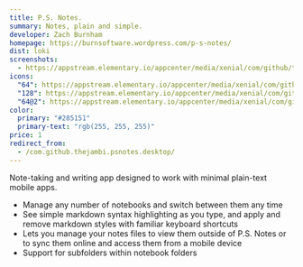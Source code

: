 ```yaml
---
title: P.S. Notes.
summary: Notes, plain and simple.
developer: Zach Burnham
homepage: https://burnsoftware.wordpress.com/p-s-notes/
dist: loki
screenshots:
  - https://appstream.elementary.io/appcenter/media/xenial/com/github/thejambi.psnotes.desktop/5A78F911FBB842A4CA8221E31A3558C6/screenshots/image-1_orig.png
icons:
  "64": https://appstream.elementary.io/appcenter/media/xenial/com/github/thejambi.psnotes.desktop/5A78F911FBB842A4CA8221E31A3558C6/icons/64x64/com.github.thejambi.psnotes_com.github.thejambi.psnotes.png
  "128": https://appstream.elementary.io/appcenter/media/xenial/com/github/thejambi.psnotes.desktop/5A78F911FBB842A4CA8221E31A3558C6/icons/128x128/com.github.thejambi.psnotes_com.github.thejambi.psnotes.png
  "64@2": https://appstream.elementary.io/appcenter/media/xenial/com/github/thejambi.psnotes.desktop/5A78F911FBB842A4CA8221E31A3558C6/icons/64x64@2/com.github.thejambi.psnotes_com.github.thejambi.psnotes.png
color:
  primary: "#285151"
  primary-text: "rgb(255, 255, 255)"
price: 1
redirect_from:
  - /com.github.thejambi.psnotes.desktop/
---
```


<p>Note-taking and writing app designed to work with minimal plain-text mobile apps.</p>
<ul>
  <li>Manage any number of notebooks and switch between them any time</li>
  <li>See simple markdown syntax highlighting as you type, and apply and remove markdown styles with familiar keyboard
shortcuts</li>
  <li>Lets you manage your notes files to view them outside of P.S. Notes or to sync them online and access them from
a mobile device</li>
  <li>Support for subfolders within notebook folders</li>
</ul>